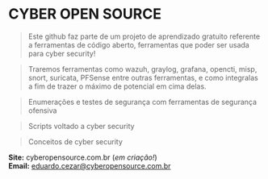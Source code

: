 # CYBER OPEN SOURCE
 > Este github faz parte de um projeto de aprendizado gratuito referente a ferramentas de código aberto, ferramentas que poder ser usada para cyber security!
 
 > Traremos ferramentas como wazuh, graylog, grafana, opencti, misp, snort, suricata, PFSense entre outras ferramentas, e como integralas a fim de trazer o máximo de potencial em cima delas.
 
 > Enumerações e testes de segurança com ferramentas de segurança ofensiva

 > Scripts voltado a cyber security

 > Conceitos de cyber security

**Site:** cyberopensource.com.br (*em criação!*) <br>
**Email:** eduardo.cezar@cyberopensource.com.br
